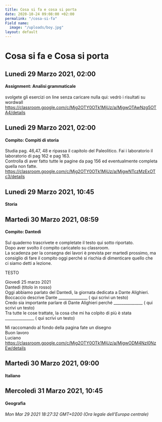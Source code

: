 ```yaml
---
title: Cosa si fa e cosa si porta
date: 2020-10-24 09:08:00 +02:00
permalink: "/cosa-si-fa"
Field name:
  image: "/uploads/boy.jpg"
layout: default
---
```


# Cosa si fa e Cosa si porta
## Lunedì 29 Marzo 2021, 02:00
#### Assignment: Analisi grammaticale
svolgete gli esercizi on line senza caricare nulla qui: vedrò i risultati su wordwall <https://classroom.google.com/c/Mjg2OTY0OTk1MjUz/a/MjgwOTAwNzg5OTA4/details>  
## Lunedì 29 Marzo 2021, 02:00
#### Compito: Compiti di storia
Studia pag. 46,47, 48 e ripassa il capitolo del Paleolitico. Fai i laboratorio il laboratorio di pag 162 e pag 163.  
Controlla di aver fatto tutte le pagine da pag 156 ed eventualmente completa quella non fatte. <https://classroom.google.com/c/Mjg2OTY0OTk1MjUz/a/MjgwNTczMzExOTc3/details>  
## Lunedì 29 Marzo 2021, 10:45
#### Storia
  
## Martedì 30 Marzo 2021, 08:59
#### Compito: Dantedì
Sul quaderno trascrivete e completate il testo qui sotto riportato.  
Dopo aver svolto il compito caricatelo su classroom.   
La scadenza per la consegna dei lavori è prevista per martedì prossimo, ma consiglio di fare il compito oggi perché si rischia di dimenticare quello che ci siamo detti a lezione.  
  
TESTO  
  
Giovedì 25 marzo 2021  
Dantedì (titolo in rosso)  
Oggi abbiamo parlato del Dantedì, la giornata dedicata a Dante Alighieri.  
Boccaccio descrive Dante _______________ ( qui scrivi un testo)  
Credo sia importante parlare di Dante Alighieri perché _______________ ( qui scrivi un testo)  
Tra tutte le cose trattate, la cosa che mi ha colpito di più è stata _______________ ( qui scrivi un testo)  
  
Mi raccomando al fondo della pagina fate un disegno    
Buon lavoro  
Luciano <https://classroom.google.com/c/Mjg2OTY0OTk1MjUz/a/MjgwODM4NzI0NzEw/details>  
## Martedì 30 Marzo 2021, 09:00
#### Italiano
  
## Mercoledì 31 Marzo 2021, 10:45
#### Geografia
  

_Mon Mar 29 2021 18:27:32 GMT+0200 (Ora legale dell’Europa centrale)_
